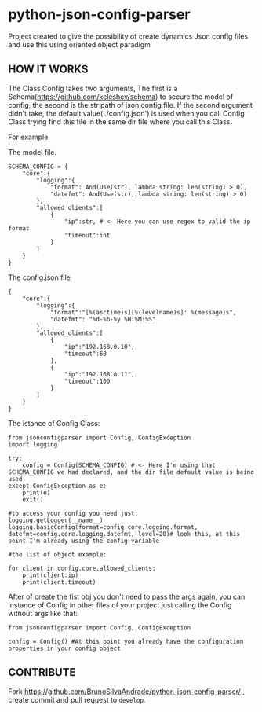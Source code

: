 # python-json-config-parser
Project created to give the possibility of create dynamics Json config files and use this using oriented object paradigm


HOW IT WORKS
---------------------------
The Class Config takes two arguments, The first is a Schema(https://github.com/keleshev/schema) to secure the model of config, 
the second is the str path of json config file.
If the second argument didn't take, the default value('./config.json') is used when you call Config Class trying find this file in the same dir file where you call this Class.

For example:

The model file.
```
SCHEMA_CONFIG = {
    "core":{
        "logging":{
            "format": And(Use(str), lambda string: len(string) > 0),
            "datefmt": And(Use(str), lambda string: len(string) > 0)
        },
        "allowed_clients":[
            {
                "ip":str, # <- Here you can use regex to valid the ip format
                "timeout":int
            }
        ]
    }
}

```

The config.json file
```
{
    "core":{
        "logging":{
            "format":"[%(asctime)s][%(levelname)s]: %(message)s",
            "datefmt": "%d-%b-%y %H:%M:%S"
        },
        "allowed_clients":[
            {
                "ip":"192.168.0.10",
                "timeout":60
            },
            {
                "ip":"192.168.0.11",
                "timeout":100
            }
        ]
    }
}
```

The istance of Config Class:
```
from jsonconfigparser import Config, ConfigException
import logging

try:
    config = Config(SCHEMA_CONFIG) # <- Here I'm using that SCHEMA_CONFIG we had declared, and the dir file default value is being used
except ConfigException as e:
    print(e)
    exit()

#to access your config you need just:
logging.getLogger(__name__)
logging.basicConfig(format=config.core.logging.format, datefmt=config.core.logging.datefmt, level=20)# look this, at this point I'm already using the config variable

#the list of object example:

for client in config.core.allowed_clients:
    print(client.ip)
    print(client.timeout)

```

After of create the fist obj you don't need to pass the args again, you can instance of Config in other files of your project
just calling the Config without args like that:

```
from jsonconfigparser import Config, ConfigException

config = Config() #At this point you already have the configuration properties in your config object
```


CONTRIBUTE
----------

Fork https://github.com/BrunoSilvaAndrade/python-json-config-parser/ , create commit and pull request to ``develop``.
